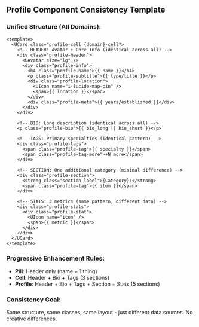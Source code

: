 ## Profile Component Consistency Template

### **Unified Structure (All Domains):**

```vue
<template>
  <UCard class="profile-cell {domain}-cell">
    <!-- HEADER: Avatar + Core Info (identical across all) -->
    <div class="profile-header">
      <UAvatar size="lg" />
      <div class="profile-info">
        <h4 class="profile-name">{{ name }}</h4>
        <p class="profile-subtitle">{{ type/title }}</p>
        <div class="profile-location">
          <UIcon name="i-lucide-map-pin" />
          <span>{{ location }}</span>
        </div>
        <div class="profile-meta">{{ years/established }}</div>
      </div>
    </div>

    <!-- BIO: Long description (identical across all) -->
    <p class="profile-bio">{{ bio_long || bio_short }}</p>

    <!-- TAGS: Primary specialties (identical pattern) -->
    <div class="profile-tags">
      <span class="profile-tag">{{ specialty }}</span>
      <span class="profile-tag-more">+N more</span>
    </div>

    <!-- SECTION: One additional category (minimal difference) -->
    <div class="profile-section">
      <strong class="section-label">{Category}:</strong>
      <span class="profile-tag">{{ item }}</span>
    </div>

    <!-- STATS: 3 metrics (same pattern, different data) -->
    <div class="profile-stats">
      <div class="profile-stat">
        <UIcon name="icon" />
        <span>{{ metric }}</span>
      </div>
    </div>
  </UCard>
</template>
```

### **Progressive Enhancement Rules:**
- **Pill**: Header only (name + 1 thing)
- **Cell**: Header + Bio + Tags (3 sections)
- **Profile**: Header + Bio + Tags + Section + Stats (5 sections)

### **Consistency Goal:**
Same structure, same classes, same layout - just different data sources. No creative differences.
